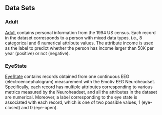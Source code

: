 ## Data Sets

### Adult
[Adult](https://archive.ics.uci.edu/ml/datasets/Adult.) contains personal information from the 1994 US census. Each record in the dataset corresponds to a person with mixed data types, i.e., 8 categorical and 6 numerical attribute values.
The attribute income is used as the label to predict whether the person has income larger than 50K per year (positive) or not (negative).

### EyeState
[EyeState](http://archive.ics.uci.edu/ml/datasets/EEG+Eye+State.) contains records obtained from one continuous EEG (electroencephalogram) measurement with the Emotiv EEG Neuroheadset. Specifically, each record has multiple attributes
corresponding to various metrics measured by the Neuroheadset, and all the attributes in the dataset are numerical. Moreover, a label corresponding to the eye state is associated with each record, which is one of two possible values, 1 (eye-closed) and 0 (eye-open).
